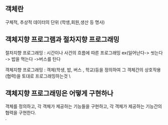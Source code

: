 객체란
------
구체적, 추상적 데이터의 단위 (학생,회원,생산 등 명사)  

객체지향 프로그램과 절차지향 프로그래밍
---------------------------
절차지향 프로그래밍 : 시간이나 사건의 흐름에 따른 프로그래밍 ex(일어난다-> 씻는다 -> 밥을 먹는다 ->버스를 탄다  

객체지향 프로그래밍 : 객체(학생, 밥, 버스 , 학교)등을 정의하여 그 객체간의 상호작용(협력)을 토대로 프로그래밍하는것  \

객체지향 프로그래밍은 어떻게 구현하나 
-----------------------------------
객체를 정의하고, 각 객체가 제공하는 기능들을 구현하고, 각 객체가 제공하는 기능간의 협력을 구현한다.  
.